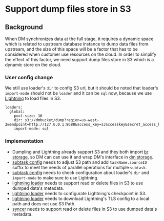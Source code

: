 # Support dump files store in S3

## Background

When DM synchronizes data at the full stage, it requires a dynamic space which is related to upstream database instance to dump data files from upstream, and the size of this space will be a factor that has to be considered when customer use resources on the cloud. In order to simplify the effect of this factor, we need support dump files store in S3 which is a dynamic store on the cloud.

### User config change

We still use loader's `dir` to config S3 url, but it should be noted that loader's `import-mode` should not be `loader` and it can be `sql` now, because we use [Lightning](https://github.com/pingcap/tidb/tree/master/pkg/lightning) to load files in S3. 
```
loaders:
  global:
    pool-size: 16
    dir: s3://dmbucket/dump?region=us-west-2&endpoint=http://127.0.0.1:8688&access_key=s3accesskey&secret_access_key=s3secretkey&force_path_style=true
    import-mode: sql
```

### Implementation

* Dumpling and Lightning already support S3 and they both import [br storage](https://github.com/pingcap/tidb/tree/master/br/pkg/storage), so DM can can use it and wrap DM's interface in [dm storage](https://github.com/pingcap/tiflow/tree/master/dm/pkg/storage).
* [subtask config](https://github.com/pingcap/tiflow/blob/master/dm/dm/config/subtask.go) needs to adjust S3 path and add `taskName.sourceID` suffix to meet the needs of parallel operations for multiple `subtask`.
* [subtask config](https://github.com/pingcap/tiflow/blob/master/dm/dm/config/subtask.go) needs to check configuration about loader's `dir` and `import-mode` to make sure to use Lightning.
* [lightning loader](https://github.com/pingcap/tiflow/blob/master/dm/loader/lightning.go) needs to support read or delete files in S3 to use dumped data's metadata.
* [lightning loader](https://github.com/pingcap/tiflow/blob/master/dm/loader/lightning.go) needs to configurate Lightning's checkpoint in S3.
* [lightning loader](https://github.com/pingcap/tiflow/blob/master/dm/loader/lightning.go) needs to download Lightning's TLS config to a local path and does not use S3 Path.
* [syncer](https://github.com/pingcap/tiflow/blob/master/dm/syncer/syncer.go) needs to support read or delete files in S3 to use dumped data's metadata.
